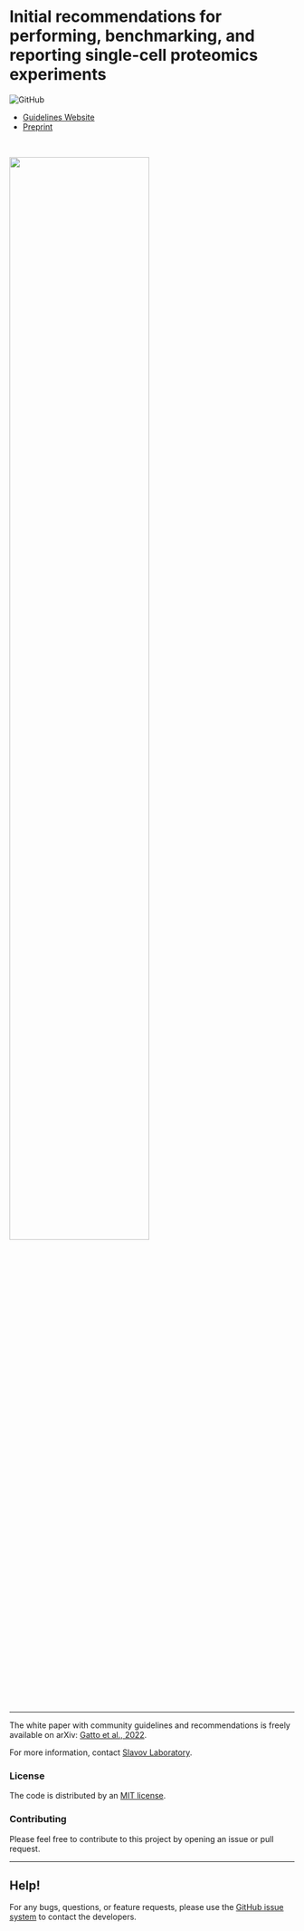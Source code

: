 # **Initial recommendations for performing, benchmarking, and reporting single-cell proteomics experiments**


<!--![GitHub release](https://img.shields.io/github/release/SlavovLab/DO-MS.svg)-->
![GitHub](https://img.shields.io/github/license/SlavovLab/DO-MS.svg)


* [Guidelines Website](https://single-cell.net/guidelines)
* [Preprint](https://arxiv.org/abs/2207.10815)

&nbsp;

<img src="https://single-cell.net/proteomics/photos/Data-evaluation-and-interpretation.png" width="70%">




--------

The white paper with community guidelines and recommendations is freely available on arXiv: [Gatto et al., 2022](https://doi.org/10.48550/arXiv.2207.10815). <!-- The peer reviewed version is available at *Nature Biotechnology*: [Derks et al., 2022](https://doi.org/10.1038/s41587-022-01389-w) -->

For more information, contact [Slavov Laboratory](https://slavovlab.net).

### License

The code is distributed by an [MIT license](https://github.com/SlavovLab/DO-MS/blob/master/LICENSE).

### Contributing

Please feel free to contribute to this project by opening an issue or pull request.

<!--
### Data
All data used for the manuscript is available on [UCSD's MassIVE Repository](https://massive.ucsd.edu/ProteoSAFe/dataset.jsp?task=ed5a1ab37dc34985bbedbf3d9a945535)
-->

<!--
### Figures/Analysis
Scripts for the figures in the DART-ID manuscript are available in a separate GitHub repository, [https://github.com/SlavovLab/DART-ID_2018](https://github.com/SlavovLab/DART-ID_2018)
-->

-------------

## Help!

For any bugs, questions, or feature requests,
please use the [GitHub issue system](https://github.com/SlavovLab/SCP_recommendations/issues) to contact the developers.

